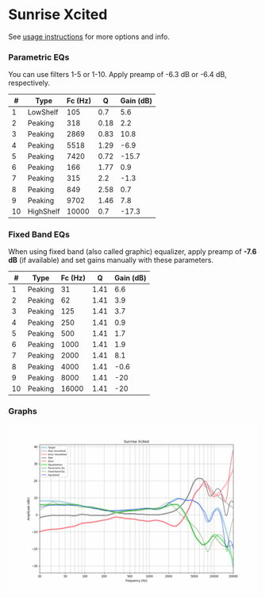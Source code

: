 # Sunrise Xcited
See [usage instructions](https://github.com/jaakkopasanen/AutoEq#usage) for more options and info.

### Parametric EQs
You can use filters 1-5 or 1-10. Apply preamp of -6.3 dB or -6.4 dB, respectively.

|   # | Type      |   Fc (Hz) |    Q |   Gain (dB) |
|-----|-----------|-----------|------|-------------|
|   1 | LowShelf  |       105 | 0.7  |         5.6 |
|   2 | Peaking   |       318 | 0.18 |         2.2 |
|   3 | Peaking   |      2869 | 0.83 |        10.8 |
|   4 | Peaking   |      5518 | 1.29 |        -6.9 |
|   5 | Peaking   |      7420 | 0.72 |       -15.7 |
|   6 | Peaking   |       166 | 1.77 |         0.9 |
|   7 | Peaking   |       315 | 2.2  |        -1.3 |
|   8 | Peaking   |       849 | 2.58 |         0.7 |
|   9 | Peaking   |      9702 | 1.46 |         7.8 |
|  10 | HighShelf |     10000 | 0.7  |       -17.3 |

### Fixed Band EQs
When using fixed band (also called graphic) equalizer, apply preamp of **-7.6 dB** (if available) and set gains manually with these parameters.

|   # | Type    |   Fc (Hz) |    Q |   Gain (dB) |
|-----|---------|-----------|------|-------------|
|   1 | Peaking |        31 | 1.41 |         6.6 |
|   2 | Peaking |        62 | 1.41 |         3.9 |
|   3 | Peaking |       125 | 1.41 |         3.7 |
|   4 | Peaking |       250 | 1.41 |         0.9 |
|   5 | Peaking |       500 | 1.41 |         1.7 |
|   6 | Peaking |      1000 | 1.41 |         1.9 |
|   7 | Peaking |      2000 | 1.41 |         8.1 |
|   8 | Peaking |      4000 | 1.41 |        -0.6 |
|   9 | Peaking |      8000 | 1.41 |       -20   |
|  10 | Peaking |     16000 | 1.41 |       -20   |

### Graphs
![](./Sunrise%20Xcited.png)
